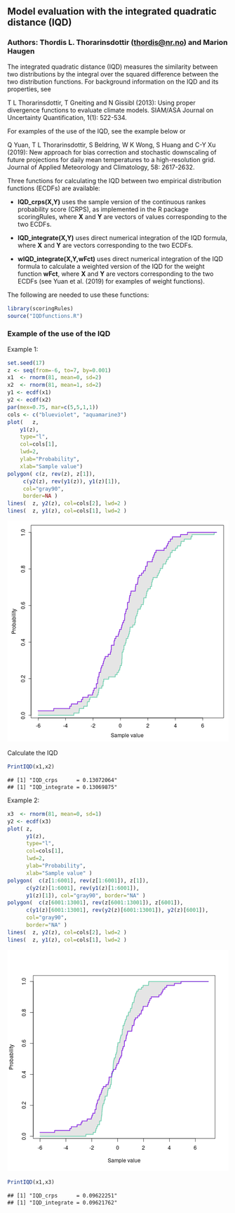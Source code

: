 ## Model evaluation with the integrated quadratic distance (IQD)
### Authors: Thordis L. Thorarinsdottir (thordis@nr.no) and Marion Haugen

The integrated quadratic distance (IQD) measures the similarity between two distributions by the integral over the squared difference between the two distribution functions. For background information on the IQD and its properties, see

T L Thorarinsdottir, T Gneiting and N Gissibl (2013): Using proper divergence functions to evaluate climate models. SIAM/ASA Journal on Uncertainty Quantification, 1(1): 522-534.

For examples of the use of the IQD, see the example below or 

Q Yuan, T L Thorarinsdottir, S Beldring, W K Wong, S Huang and C-Y Xu (2019):  New approach for bias correction and stochastic downscaling of future projections for daily mean temperatures to a high-resolution grid. Journal of Applied Meteorology and Climatology, 58: 2617-2632.

Three functions for calculating the IQD between two empirical distribution functions (ECDFs) are available: 

* **IQD_crps(X,Y)** uses the sample version of the continuous rankes probability score (CRPS), as implemented in the R package scoringRules, where **X** and **Y** are vectors of values corresponding to the two ECDFs. 

* **IQD_integrate(X,Y)** uses direct numerical integration of the IQD formula, where **X** and **Y** are vectors corresponding to the two ECDFs.

* **wIQD_integrate(X,Y,wFct)** uses direct numerical integration of the IQD formula to calculate a weighted version of the IQD for the weight function **wFct**, where **X** and **Y** are vectors corresponding to the two ECDFs (see Yuan et al. (2019) for examples of weight functions).

The following are needed to use these functions: 


```r
library(scoringRules)
source("IQDfunctions.R")
```


### Example of the use of the IQD 

Example 1:


```r
set.seed(17)
z <- seq(from=-6, to=7, by=0.001)
x1  <- rnorm(81, mean=0, sd=2)
x2  <- rnorm(81, mean=1, sd=2)
y1 <- ecdf(x1)
y2 <- ecdf(x2)
par(mex=0.75, mar=c(5,5,1,1))
cols <- c("blueviolet", "aquamarine3")
plot(	z,
	y1(z),
	type="l",
	col=cols[1],
	lwd=2,
	ylab="Probability",
	xlab="Sample value")
polygon( c(z, rev(z), z[1]),
	 c(y2(z), rev(y1(z)), y1(z)[1]),
	 col="gray90",
	 border=NA )
lines(	z, y2(z), col=cols[2], lwd=2 )
lines(	z, y1(z), col=cols[1], lwd=2 )
```

![plot of chunk unnamed-chunk-2](figure/unnamed-chunk-2-1.png)

Calculate the IQD 


```r
PrintIQD(x1,x2) 
```

```
## [1] "IQD_crps      = 0.13072064"
## [1] "IQD_integrate = 0.13069875"
```

Example 2: 


```r
x3  <- rnorm(81, mean=0, sd=1)
y2 <- ecdf(x3)
plot( z,
      y1(z),
      type="l",
      col=cols[1],
      lwd=2,
      ylab="Probability",
      xlab="Sample value" )
polygon(  c(z[1:6001], rev(z[1:6001]), z[1]),
	  c(y2(z)[1:6001], rev(y1(z)[1:6001]),
	  y1(z)[1]), col="gray90", border="NA" )
polygon(  c(z[6001:13001], rev(z[6001:13001]), z[6001]),
	  c(y1(z)[6001:13001], rev(y2(z)[6001:13001]), y2(z)[6001]),
	  col="gray90",
	  border="NA" )
lines(  z, y2(z), col=cols[2], lwd=2 )
lines(  z, y1(z), col=cols[1], lwd=2 )
```

![plot of chunk unnamed-chunk-4](figure/unnamed-chunk-4-1.png)



```r
PrintIQD(x1,x3) 
```

```
## [1] "IQD_crps      = 0.09622251"
## [1] "IQD_integrate = 0.09621762"
```
